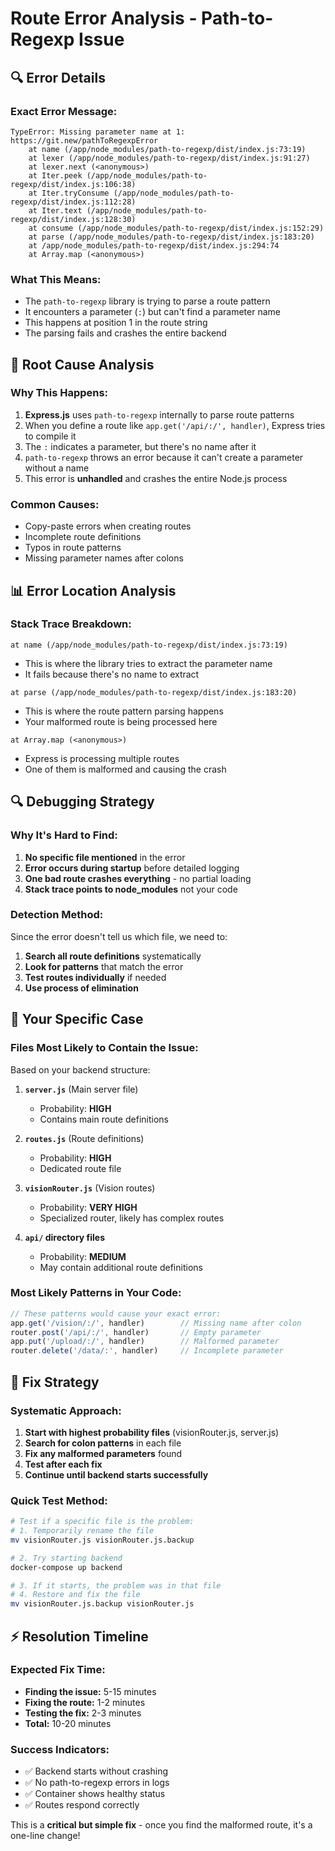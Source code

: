 # Route Error Analysis - Path-to-Regexp Issue

## 🔍 **Error Details**

### **Exact Error Message:**
```
TypeError: Missing parameter name at 1: https://git.new/pathToRegexpError
    at name (/app/node_modules/path-to-regexp/dist/index.js:73:19)
    at lexer (/app/node_modules/path-to-regexp/dist/index.js:91:27)
    at lexer.next (<anonymous>)
    at Iter.peek (/app/node_modules/path-to-regexp/dist/index.js:106:38)
    at Iter.tryConsume (/app/node_modules/path-to-regexp/dist/index.js:112:28)
    at Iter.text (/app/node_modules/path-to-regexp/dist/index.js:128:30)
    at consume (/app/node_modules/path-to-regexp/dist/index.js:152:29)
    at parse (/app/node_modules/path-to-regexp/dist/index.js:183:20)
    at /app/node_modules/path-to-regexp/dist/index.js:294:74
    at Array.map (<anonymous>)
```

### **What This Means:**
- The `path-to-regexp` library is trying to parse a route pattern
- It encounters a parameter (`:`) but can't find a parameter name
- This happens at position 1 in the route string
- The parsing fails and crashes the entire backend

## 🎯 **Root Cause Analysis**

### **Why This Happens:**
1. **Express.js** uses `path-to-regexp` internally to parse route patterns
2. When you define a route like `app.get('/api/:/', handler)`, Express tries to compile it
3. The `:` indicates a parameter, but there's no name after it
4. `path-to-regexp` throws an error because it can't create a parameter without a name
5. This error is **unhandled** and crashes the entire Node.js process

### **Common Causes:**
- Copy-paste errors when creating routes
- Incomplete route definitions
- Typos in route patterns
- Missing parameter names after colons

## 📊 **Error Location Analysis**

### **Stack Trace Breakdown:**
```
at name (/app/node_modules/path-to-regexp/dist/index.js:73:19)
```
- This is where the library tries to extract the parameter name
- It fails because there's no name to extract

```
at parse (/app/node_modules/path-to-regexp/dist/index.js:183:20)
```
- This is where the route pattern parsing happens
- Your malformed route is being processed here

```
at Array.map (<anonymous>)
```
- Express is processing multiple routes
- One of them is malformed and causing the crash

## 🔍 **Debugging Strategy**

### **Why It's Hard to Find:**
1. **No specific file mentioned** in the error
2. **Error occurs during startup** before detailed logging
3. **One bad route crashes everything** - no partial loading
4. **Stack trace points to node_modules** not your code

### **Detection Method:**
Since the error doesn't tell us which file, we need to:
1. **Search all route definitions** systematically
2. **Look for patterns** that match the error
3. **Test routes individually** if needed
4. **Use process of elimination**

## 🎯 **Your Specific Case**

### **Files Most Likely to Contain the Issue:**
Based on your backend structure:

1. **`server.js`** (Main server file)
   - Probability: **HIGH**
   - Contains main route definitions
   
2. **`routes.js`** (Route definitions)
   - Probability: **HIGH** 
   - Dedicated route file
   
3. **`visionRouter.js`** (Vision routes)
   - Probability: **VERY HIGH**
   - Specialized router, likely has complex routes
   
4. **`api/` directory files**
   - Probability: **MEDIUM**
   - May contain additional route definitions

### **Most Likely Patterns in Your Code:**
```javascript
// These patterns would cause your exact error:
app.get('/vision/:/', handler)        // Missing name after colon
router.post('/api/:/', handler)       // Empty parameter
app.put('/upload/:/', handler)        // Malformed parameter
router.delete('/data/:', handler)     // Incomplete parameter
```

## 🔧 **Fix Strategy**

### **Systematic Approach:**
1. **Start with highest probability files** (visionRouter.js, server.js)
2. **Search for colon patterns** in each file
3. **Fix any malformed parameters** found
4. **Test after each fix**
5. **Continue until backend starts successfully**

### **Quick Test Method:**
```bash
# Test if a specific file is the problem:
# 1. Temporarily rename the file
mv visionRouter.js visionRouter.js.backup

# 2. Try starting backend
docker-compose up backend

# 3. If it starts, the problem was in that file
# 4. Restore and fix the file
mv visionRouter.js.backup visionRouter.js
```

## ⚡ **Resolution Timeline**

### **Expected Fix Time:**
- **Finding the issue:** 5-15 minutes
- **Fixing the route:** 1-2 minutes  
- **Testing the fix:** 2-3 minutes
- **Total:** 10-20 minutes

### **Success Indicators:**
- ✅ Backend starts without crashing
- ✅ No path-to-regexp errors in logs
- ✅ Container shows healthy status
- ✅ Routes respond correctly

This is a **critical but simple fix** - once you find the malformed route, it's a one-line change!